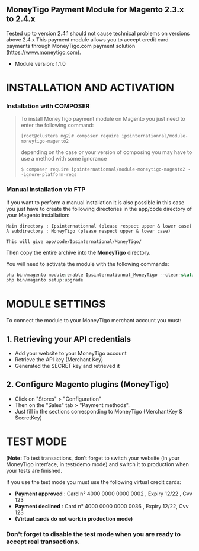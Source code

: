 ## MoneyTigo Payment Module for Magento 2.3.x to 2.4.x 

Tested up to version 2.4.1 should not cause technical problems on versions above 2.4.x
This payment module allows you to accept credit card payments through MoneyTigo.com payment solution (https://www.moneytigo.com).


* Module version: 1.1.0

INSTALLATION AND ACTIVATION
===========================

### Installation with COMPOSER
> To install MoneyTigo payment module on Magento you just need to enter the following command: 
> 
> ```console
> [root@clustera mg2]# composer require ipsinternationnal/module-moneytigo-magento2
> ```
> 
> depending on the case or your version of composing you may have to use a method with some ignorance
> 
> ```console
> $ composer require ipsinternationnal/module-moneytigo-magento2 --ignore-platform-reqs
> ```
### Manual installation via FTP
If you want to perform a manual installation it is also possible in this case you just have to create the following directories in the app/code directory of your Magento installation: 
```
Main directory : Ipsinternationnal (please respect upper & lower case)
A subdirectory : MoneyTigo (please respect upper & lower case)

This will give app/code/Ipsinternational/MoneyTigo/
```
Then copy the entire archive into the **MoneyTigo** directory.

You will need to activate the module with the following commands: 
```php
php bin/magento module:enable Ipsinternationnal_MoneyTigo --clear-static-content
php bin/magento setup:upgrade
```

MODULE SETTINGS
===============
To connect the module to your MoneyTigo merchant account you must:

## 1. Retrieving your API credentials
  * Add your website to your MoneyTigo account
  * Retrieve the API key (Merchant Key)
  * Generated the SECRET key and retrieved it
## 2. Configure Magento plugins (MoneyTigo)
  * Click on "Stores" > "Configuration"
  * Then on the "Sales" tab > "Payment methods".
  * Just fill in the sections corresponding to MoneyTigo (MerchantKey & SecretKey)

TEST MODE
==========

(**Note:** To test transactions, don't forget to switch your website (in your MoneyTigo interface, in test/demo mode) and switch it to production when your tests are finished.

If you use the test mode you must use the following virtual credit cards:
* **Payment approved** : Card n° 4000 0000 0000 0002 , Expiry 12/22 , Cvv 123
* **Payment declined** : Card n° 4000 0000 0000 0036 , Expiry 12/22, Cvv 123
* **(Virtual cards do not work in production mode)**

### Don't forget to disable the test mode when you are ready to accept real transactions. 

